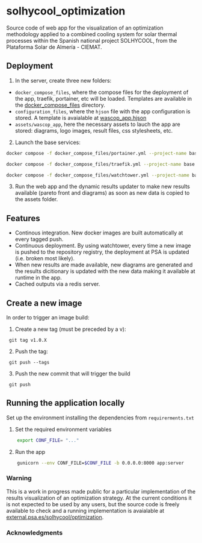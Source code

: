 # solhycool_optimization
Source code of web app for the visualization of an optimization methodology applied to a combined cooling system for solar thermal processes within the Spanish national project SOLHYCOOL, from the Plataforma Solar de Almería - CIEMAT. 

## Deployment

1. In the server, create three new folders:
- `docker_compose_files`, where the compose files for the deployment of the app, traefik, portainer, etc will be loaded. Templates are available in the [docker_compose_files](docker_compose_files) directory.
- `configuration_files`, where the `hjson` file with the app configuration is stored. A template is avaialable at [wascop_app.hjson](configuration_files)
- `assets/wascop_app`, here the necessary assets to lauch the app are stored: diagrams, logo images, result files, css stylesheets, etc.

2. Launch the base services:
```bash
docker compose -f docker_compose_files/portainer.yml --project-name base up -d
```
```bash
docker compose -f docker_compose_files/traefik.yml --project-name base up -d
```
```bash
docker compose -f docker_compose_files/watchtower.yml --project-name base up -d
```
3. Run the web app and the dynamic results updater to make new results available (pareto front and diagrams) as soon as new data is copied to the assets folder.

## Features

- Continous integration. New docker images are built automatically at every tagged push.
- Continuous deployment. By using watchtower, every time a new image is pushed to the repository registry, the deployment at PSA is updated (i.e. broken most likely).
- When new results are made available, new diagrams are generated and the results dicitionary is updated with the new data making it available at runtime in the app.
- Cached outputs via a redis server.

## Create a new image

In order to trigger an image build:

1. Create a new tag (must be preceded by a v):
```
 git tag v1.0.X
```

2. Push the tag:
```
 git push --tags
```

3. Push the new commit that will trigger the build
```
 git push
```


## Running the application locally

Set up the environment installing the dependencies from `requirerments.txt`

1. Set the required environment variables

```bash
    export CONF_FILE= "..."
```
2. Run the app

```bash
    gunicorn --env CONF_FILE=$CONF_FILE -b 0.0.0.0:8000 app:server
```

### Warning

This is a work in progress made public for a particular implementation of the results visualization of an optimization strategy. At the current conditions it is not expected to be used by any users, but the source code is freely available to check and a running implementation is avaialable at [external.psa.es/solhycool/optimization](https://external.psa.es/solhycool/optimization).

### Acknowledgments
